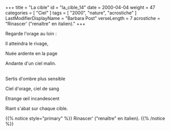 +++
title = "La cible"
id = "la_cible_14"
date = 2000-04-04
weight = 47
categories = [ "Ciel" ]
tags = [ "2000", "nature", "acrostiche" ]
LastModifierDisplayName = "Barbara Post"
verseLength = 7
acrostiche = "Rinascer' (\"renaître\" en italien)."
+++

Regarde l'orage au loin :

Il atteindra le rivage,

Nuée ardente en la page

Andante d'un ciel malin.

 \
Sertis d'ombre plus sensible

Ciel d'orage, ciel de sang

Etrange œil incandescent

Riant s'abat sur chaque cible.

<!-- FM:Snippet:Start data:{"id":"_simpleNotice","fields":[{"name":"content","value":"Rinascer' (\"renaître\" en italien)."}]} -->
{{% notice style="primary" %}}
Rinascer' ("renaître" en italien).
{{% /notice %}}
<!-- FM:Snippet:End -->